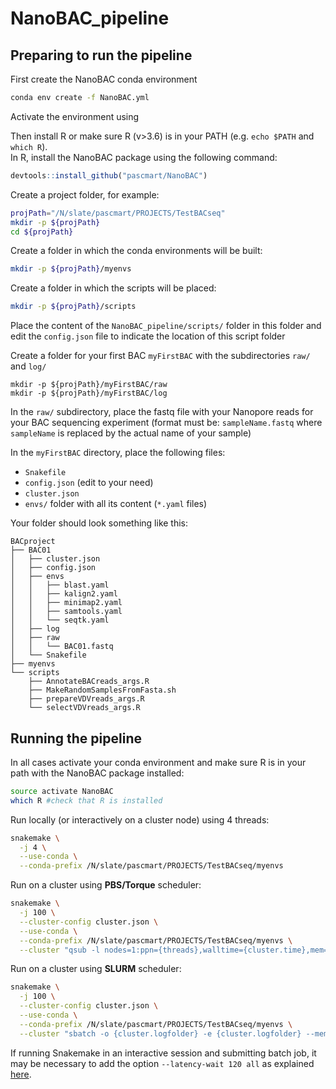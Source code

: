 # NanoBAC_pipeline

## Preparing to run the pipeline  

First create the NanoBAC conda environment
```bash
conda env create -f NanoBAC.yml
```

Activate the environment using

Then install R or make sure R (v>3.6) is in your PATH (e.g. `echo $PATH` and `which R`).    
In R, install the NanoBAC package using the following command:
```r
devtools::install_github("pascmart/NanoBAC")
```

Create a project folder, for example:
```bash
projPath="/N/slate/pascmart/PROJECTS/TestBACseq"
mkdir -p ${projPath}
cd ${projPath}
```

Create a folder in which the conda environments will be built:  
```bash
mkdir -p ${projPath}/myenvs
```

Create a folder in which the scripts will be placed:
```bash
mkdir -p ${projPath}/scripts
```
Place the content of the `NanoBAC_pipeline/scripts/` folder in this folder and edit the `config.json` file to indicate the location of this script folder 


Create a folder for your first BAC `myFirstBAC` with the subdirectories `raw/` and `log/`  
```
mkdir -p ${projPath}/myFirstBAC/raw
mkdir -p ${projPath}/myFirstBAC/log
```
In the `raw/` subdirectory, place the fastq file with your Nanopore reads for your BAC sequencing experiment (format must be: `sampleName.fastq` where `sampleName` is replaced by the actual name of your sample)  

In the `myFirstBAC` directory, place the following files:  

  - `Snakefile`  
  - `config.json` (edit to your need)  
  - `cluster.json`  
  - `envs/` folder with all its content (`*.yaml` files)  
  
Your folder should look something like this:
```
BACproject
├── BAC01
│   ├── cluster.json
│   ├── config.json
│   ├── envs
│   │   ├── blast.yaml
│   │   ├── kalign2.yaml
│   │   ├── minimap2.yaml
│   │   ├── samtools.yaml
│   │   └── seqtk.yaml
│   ├── log
│   ├── raw
│   │   └── BAC01.fastq
│   └── Snakefile
├── myenvs
└── scripts
    ├── AnnotateBACreads_args.R
    ├── MakeRandomSamplesFromFasta.sh
    ├── prepareVDVreads_args.R
    └── selectVDVreads_args.R
```


## Running the pipeline  

In all cases activate your conda environment and make sure R is in your path with the NanoBAC package installed:
```bash
source activate NanoBAC
which R #check that R is installed
```


Run locally (or interactively on a cluster node) using 4 threads:
```bash
snakemake \
  -j 4 \
  --use-conda \
  --conda-prefix /N/slate/pascmart/PROJECTS/TestBACseq/myenvs
```


Run on a cluster using **PBS/Torque** scheduler:
```bash
snakemake \
  -j 100 \
  --cluster-config cluster.json \
  --use-conda \
  --conda-prefix /N/slate/pascmart/PROJECTS/TestBACseq/myenvs \
  --cluster "qsub -l nodes=1:ppn={threads},walltime={cluster.time},mem={cluster.mem},vmem={cluster.mem} -o {cluster.logfolder} -e {cluster.logfolder}"
```

Run on a cluster using **SLURM** scheduler:
```bash
snakemake \
  -j 100 \
  --cluster-config cluster.json \
  --use-conda \
  --conda-prefix /N/slate/pascmart/PROJECTS/TestBACseq/myenvs \
  --cluster "sbatch -o {cluster.logfolder} -e {cluster.logfolder} --mem-per-cpu={cluster.mem} --time={cluster.time} --ntasks=1 --cpus-per-task={threads}"
```

If running Snakemake in an interactive session and submitting batch job, it may be necessary to add the option `--latency-wait 120 all` as explained [here](https://hpc.nih.gov/apps/snakemake.html).
